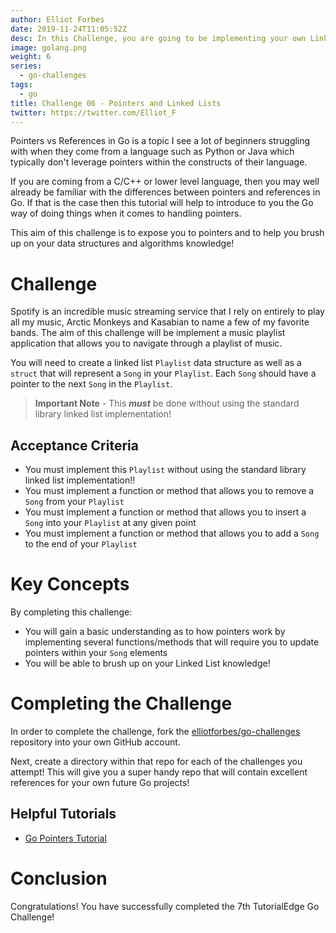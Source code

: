 ```yaml
---
author: Elliot Forbes
date: 2019-11-24T11:05:52Z
desc: In this Challenge, you are going to be implementing your own Linked Lists and learning the fundamentals of pointers in the Go programming language!
image: golang.png
weight: 6
series:
  - go-challenges
tags:
  - go
title: Challenge 06 - Pointers and Linked Lists
twitter: https://twitter.com/Elliot_F
---
```


Pointers vs References in Go is a topic I see a lot of beginners struggling with when they come from a language such as Python or Java which typically don't leverage pointers within the constructs of their language.

If you are coming from a C/C++ or lower level language, then you may well already be familiar with the differences between pointers and references in Go. If that is the case then this tutorial will help to introduce to you the Go way of doing things when it comes to handling pointers.

This aim of this challenge is to expose you to pointers and to help you brush up on your data structures and algorithms knowledge! 

# Challenge

Spotify is an incredible music streaming service that I rely on entirely to play all my music, Arctic Monkeys and Kasabian to name a few of my favorite bands. The aim of this challenge will be implement a music playlist application that allows you to navigate through a playlist of music. 

You will need to create a linked list `Playlist` data structure as well as a `struct` that will represent a `Song` in your `Playlist`. Each `Song` should have a pointer to the next `Song` in the `Playlist`.

> **Important Note** - This **_must_** be done without using the standard library linked list implementation!

## Acceptance Criteria

* You must implement this `Playlist` without using the standard library linked list implementation!!
* You must implement a function or method that allows you to remove a `Song` from your `Playlist`
* You must implement a function or method that allows you to insert a `Song` into your `Playlist` at any given point
* You must implement a function or method that allows you to add a `Song` to the end of your `Playlist`

# Key Concepts

By completing this challenge:

* You will gain a basic understanding as to how pointers work by implementing several functions/methods that will require you to update pointers within your `Song` elements
* You will be able to brush up on your Linked List knowledge!

# Completing the Challenge

In order to complete the challenge, fork the [elliotforbes/go-challenges](https://github.com/elliotforbes/go-challenges) repository into your own GitHub account.

Next, create a directory within that repo for each of the challenges you attempt! This will give you a super handy repo that will contain excellent references for your own future Go projects!

## Helpful Tutorials

* [Go Pointers Tutorial](/golang/go-pointers-tutorial/)

# Conclusion

Congratulations! You have successfully completed the 7th TutorialEdge Go Challenge!